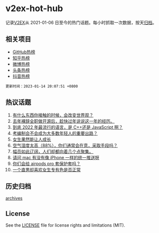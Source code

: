 # v2ex-hot-hub

 记录[V2EX](https://www.v2ex.com/)从 2021-01-06 日至今的热门话题。每小时抓取一次数据，按天[归档](archives)。
 
 ## 相关项目

- [GitHub热榜](https://github.com/it985/github-hot-hub)
- [知乎热榜](https://github.com/it985/zhihu-hot-hub)
- [微博热榜](https://github.com/it985/weibo-hot-hub)
- [头条热榜](https://github.com/it985/toutiao-hot-hub)
- [抖音热榜](https://github.com/it985/douyin-hot-hub)


 `更新时间：2023-01-14 20:07:51 +0800`

## 热议话题

1. [有什么东西你接触的时候，会改变世界观？](https://www.v2ex.com/t/908787)
1. [去年裸辞全职做开源后，趁快过年说说这一年的经历。](https://www.v2ex.com/t/908861)
1. [到底 2022 年最流行的语言，是 C++还是 JavaScript 啊？](https://www.v2ex.com/t/908786)
1. [考编制会不会成为大多数年轻人的重要出路？](https://www.v2ex.com/t/908862)
1. [女生果然能让人成长](https://www.v2ex.com/t/908887)
1. [空气湿度太高（88%），你们通常会在意，采取手段吗？](https://www.v2ex.com/t/908860)
1. [幅员如此辽阔，人们却都向着几个点聚集。](https://www.v2ex.com/t/908907)
1. [请问 mac 有没有像 iPhone 一样的统一推送呀](https://www.v2ex.com/t/908814)
1. [你们会给 airpods pro 套保护套吗？](https://www.v2ex.com/t/908781)
1. [一个直男却喜欢女生专有色是否正常](https://www.v2ex.com/t/908910)

## 历史归档

[archives](archives)

## License

See the [LICENSE](LICENSE) file for license rights and limitations (MIT).

